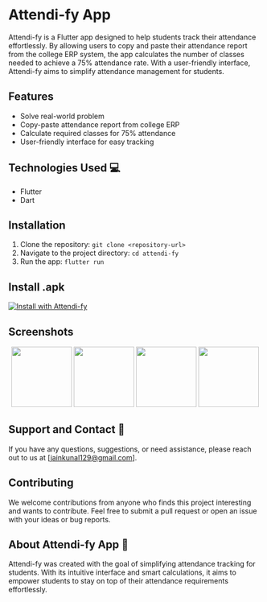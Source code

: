 # Attendi-fy App
Attendi-fy is a Flutter app designed to help students track their attendance effortlessly. By allowing users to copy and paste their attendance report from the college ERP system, the app calculates the number of classes needed to achieve a 75% attendance rate. With a user-friendly interface, Attendi-fy aims to simplify attendance management for students.

## Features
- Solve real-world problem
- Copy-paste attendance report from college ERP
- Calculate required classes for 75% attendance
- User-friendly interface for easy tracking

## Technologies Used 💻
- Flutter
- Dart

## Installation
1. Clone the repository: `git clone <repository-url>`
2. Navigate to the project directory: `cd attendi-fy`
3. Run the app: `flutter run`

## Install .apk

[![Install with Attendi-fy](https://img.shields.io/badge/Install%20with-Attendi--fy-blue)](https://drive.google.com/file/d/18FUu3LjzkSUuYXXSqFNJyRuIBLNG7Bsz/view?usp=sharing)


## Screenshots

<p align="center">
  <img src="https://github.com/helloamj/Attendi-fy-app/assets/110400753/c6946a43-30e9-4741-9bca-f8c82c20c4bf" width="120"  />
  <img src="https://github.com/helloamj/Attendi-fy-app/assets/110400753/66232218-9b43-4e2e-be8e-a8334ef43f1c" width="120" /> 
  <img src="https://github.com/helloamj/Attendi-fy-app/assets/110400753/c940c4bb-cedd-44b6-848c-77ff5d36d961" width="120" />
  <img src="https://github.com/helloamj/Attendi-fy-app/assets/110400753/bd1eba33-ccc6-4a4d-8568-99c2c3893eec" width="120" />
</p>

## Support and Contact 📧
If you have any questions, suggestions, or need assistance, please reach out to us at [jainkunal129@gmail.com].

## Contributing
We welcome contributions from anyone who finds this project interesting and wants to contribute. Feel free to submit a pull request or open an issue with your ideas or bug reports.

## About Attendi-fy App 🌟
Attendi-fy was created with the goal of simplifying attendance tracking for students. With its intuitive interface and smart calculations, it aims to empower students to stay on top of their attendance requirements effortlessly.
